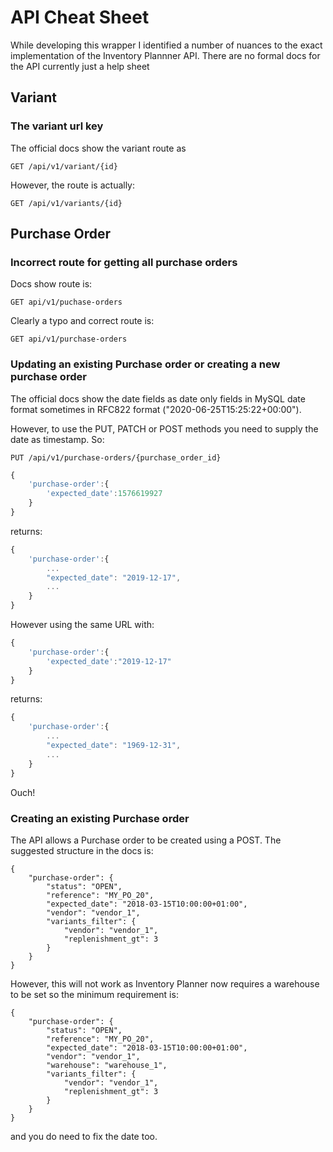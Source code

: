 # API Cheat Sheet
While developing this wrapper I identified a number of nuances to the exact implementation of the Inventory Plannner API. There are no formal docs for the API currently just a help sheet  

## Variant
### The variant url key
The official docs show the variant route as 
``` 
GET /api/v1/variant/{id}
```
However, the route is actually:
``` 
GET /api/v1/variants/{id}
```

## Purchase Order 
### Incorrect route for getting all purchase orders
Docs show route is:
```
GET api/v1/puchase-orders
```
Clearly a typo and correct route is:
```
GET api/v1/purchase-orders
```

### Updating an existing Purchase order or creating a new purchase order

The official docs show the date fields as date only fields in MySQL date format sometimes in RFC822 format ("2020-06-25T15:25:22+00:00").

However, to use the PUT, PATCH or POST methods you need to supply the date as timestamp. So:

``` 
PUT /api/v1/purchase-orders/{purchase_order_id}
```
```javascript
{
    'purchase-order':{
        'expected_date':1576619927
    }
}
```
returns:
```javascript
{
    'purchase-order':{
        ...
        "expected_date": "2019-12-17",
        ...
    }
}
```
However using the same URL with:
```javascript
{
    'purchase-order':{
        'expected_date':"2019-12-17"
    }
}
```
returns:
```javascript
{
    'purchase-order':{
        ...
        "expected_date": "1969-12-31",
        ...
    }
}
```
Ouch!

### Creating an existing Purchase order
The API allows a Purchase order to be created using a POST. The suggested structure in the docs is:
```
{
    "purchase-order": {
        "status": "OPEN",
        "reference": "MY_PO_20",
        "expected_date": "2018-03-15T10:00:00+01:00",
        "vendor": "vendor_1",
        "variants_filter": {
            "vendor": "vendor_1",
            "replenishment_gt": 3
        }
    }
}
```
However, this will not work as Inventory Planner now requires a warehouse to be set so the minimum requirement is:
```
{
    "purchase-order": {
        "status": "OPEN",
        "reference": "MY_PO_20",
        "expected_date": "2018-03-15T10:00:00+01:00",
        "vendor": "vendor_1",
        "warehouse": "warehouse_1",
        "variants_filter": {
            "vendor": "vendor_1",
            "replenishment_gt": 3
        }
    }
}
```
and you do need to fix the date too.
